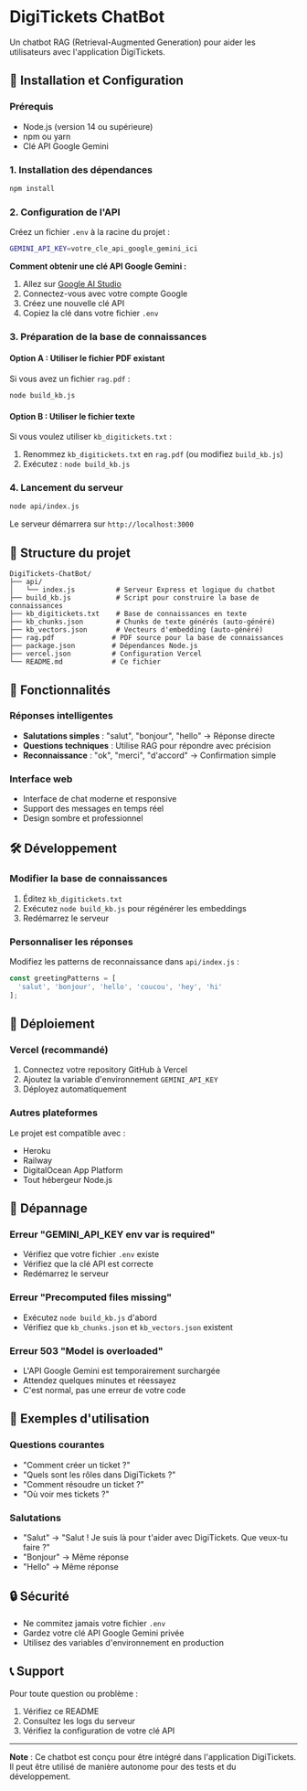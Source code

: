# DigiTickets ChatBot

Un chatbot RAG (Retrieval-Augmented Generation) pour aider les utilisateurs avec l'application DigiTickets.

## 🚀 Installation et Configuration

### Prérequis
- Node.js (version 14 ou supérieure)
- npm ou yarn
- Clé API Google Gemini

### 1. Installation des dépendances

```bash
npm install
```

### 2. Configuration de l'API

Créez un fichier `.env` à la racine du projet :

```bash
GEMINI_API_KEY=votre_cle_api_google_gemini_ici
```

**Comment obtenir une clé API Google Gemini :**
1. Allez sur [Google AI Studio](https://makersuite.google.com/app/apikey)
2. Connectez-vous avec votre compte Google
3. Créez une nouvelle clé API
4. Copiez la clé dans votre fichier `.env`

### 3. Préparation de la base de connaissances

#### Option A : Utiliser le fichier PDF existant
Si vous avez un fichier `rag.pdf` :
```bash
node build_kb.js
```

#### Option B : Utiliser le fichier texte
Si vous voulez utiliser `kb_digitickets.txt` :
1. Renommez `kb_digitickets.txt` en `rag.pdf` (ou modifiez `build_kb.js`)
2. Exécutez : `node build_kb.js`

### 4. Lancement du serveur

```bash
node api/index.js
```

Le serveur démarrera sur `http://localhost:3000`

## 📁 Structure du projet

```
DigiTickets-ChatBot/
├── api/
│   └── index.js          # Serveur Express et logique du chatbot
├── build_kb.js           # Script pour construire la base de connaissances
├── kb_digitickets.txt    # Base de connaissances en texte
├── kb_chunks.json        # Chunks de texte générés (auto-généré)
├── kb_vectors.json       # Vecteurs d'embedding (auto-généré)
├── rag.pdf              # PDF source pour la base de connaissances
├── package.json         # Dépendances Node.js
├── vercel.json          # Configuration Vercel
└── README.md            # Ce fichier
```

## 🔧 Fonctionnalités

### Réponses intelligentes
- **Salutations simples** : "salut", "bonjour", "hello" → Réponse directe
- **Questions techniques** : Utilise RAG pour répondre avec précision
- **Reconnaissance** : "ok", "merci", "d'accord" → Confirmation simple

### Interface web
- Interface de chat moderne et responsive
- Support des messages en temps réel
- Design sombre et professionnel

## 🛠️ Développement

### Modifier la base de connaissances
1. Éditez `kb_digitickets.txt`
2. Exécutez `node build_kb.js` pour régénérer les embeddings
3. Redémarrez le serveur

### Personnaliser les réponses
Modifiez les patterns de reconnaissance dans `api/index.js` :
```javascript
const greetingPatterns = [
  'salut', 'bonjour', 'hello', 'coucou', 'hey', 'hi'
];
```

## 🚀 Déploiement

### Vercel (recommandé)
1. Connectez votre repository GitHub à Vercel
2. Ajoutez la variable d'environnement `GEMINI_API_KEY`
3. Déployez automatiquement

### Autres plateformes
Le projet est compatible avec :
- Heroku
- Railway
- DigitalOcean App Platform
- Tout hébergeur Node.js

## 🐛 Dépannage

### Erreur "GEMINI_API_KEY env var is required"
- Vérifiez que votre fichier `.env` existe
- Vérifiez que la clé API est correcte
- Redémarrez le serveur

### Erreur "Precomputed files missing"
- Exécutez `node build_kb.js` d'abord
- Vérifiez que `kb_chunks.json` et `kb_vectors.json` existent

### Erreur 503 "Model is overloaded"
- L'API Google Gemini est temporairement surchargée
- Attendez quelques minutes et réessayez
- C'est normal, pas une erreur de votre code

## 📝 Exemples d'utilisation

### Questions courantes
- "Comment créer un ticket ?"
- "Quels sont les rôles dans DigiTickets ?"
- "Comment résoudre un ticket ?"
- "Où voir mes tickets ?"

### Salutations
- "Salut" → "Salut ! Je suis là pour t'aider avec DigiTickets. Que veux-tu faire ?"
- "Bonjour" → Même réponse
- "Hello" → Même réponse

## 🔒 Sécurité

- Ne commitez jamais votre fichier `.env`
- Gardez votre clé API Google Gemini privée
- Utilisez des variables d'environnement en production

## 📞 Support

Pour toute question ou problème :
1. Vérifiez ce README
2. Consultez les logs du serveur
3. Vérifiez la configuration de votre clé API

---

**Note** : Ce chatbot est conçu pour être intégré dans l'application DigiTickets. Il peut être utilisé de manière autonome pour des tests et du développement.
